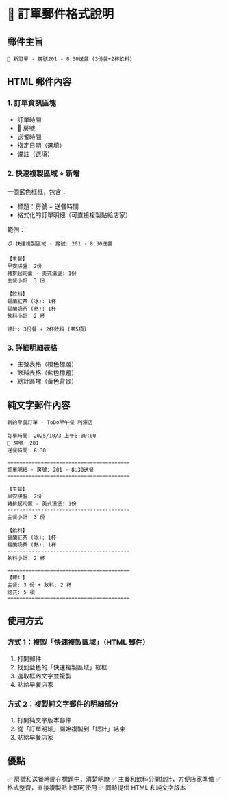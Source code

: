 # 📧 訂單郵件格式說明

## 郵件主旨
```
🍳 新訂單 - 房號201 - 8:30送餐 (3份餐+2杯飲料)
```

## HTML 郵件內容

### 1. 訂單資訊區塊
- 訂單時間
- 📍 房號
- 送餐時間
- 指定日期（選填）
- 備註（選填）

### 2. 快速複製區域 ⭐ **新增**
一個藍色框框，包含：
- 標題：房號 + 送餐時間
- 格式化的訂單明細（可直接複製貼給店家）

範例：
```
📋 快速複製區域 - 房號: 201 - 8:30送餐

【主餐】
早安拼盤: 2份
豬排起司蛋 - 美式漢堡: 1份
主餐小計: 3 份

【飲料】
錫蘭紅茶 (冰): 1杯
錫蘭奶茶 (熱): 1杯
飲料小計: 2 杯

總計: 3份餐 + 2杯飲料 (共5項)
```

### 3. 詳細明細表格
- 主餐表格（橙色標題）
- 飲料表格（藍色標題）
- 總計區塊（黃色背景）

## 純文字郵件內容

```
新的早餐訂單 - ToDo早午餐 利澤店

訂單時間: 2025/10/3 上午8:00:00
📍 房號: 201
送餐時間: 8:30

========================================
訂單明細 - 房號: 201 - 8:30送餐
========================================

【主餐】
早安拼盤: 2份
豬排起司蛋 - 美式漢堡: 1份
----------------------------------------
主餐小計: 3 份

【飲料】
錫蘭紅茶 (冰): 1杯
錫蘭奶茶 (熱): 1杯
----------------------------------------
飲料小計: 2 杯

========================================
【總計】
主餐: 3 份 + 飲料: 2 杯
總共: 5 項
========================================
```

## 使用方式

### 方式 1：複製「快速複製區域」（HTML 郵件）
1. 打開郵件
2. 找到藍色的「快速複製區域」框框
3. 選取框內文字並複製
4. 貼給早餐店家

### 方式 2：複製純文字郵件的明細部分
1. 打開純文字版本郵件
2. 從「訂單明細」開始複製到「總計」結束
3. 貼給早餐店家

## 優點
✅ 房號和送餐時間在標題中，清楚明瞭
✅ 主餐和飲料分開統計，方便店家準備
✅ 格式整齊，直接複製貼上即可使用
✅ 同時提供 HTML 和純文字版本
